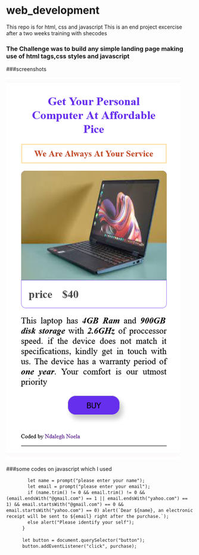 # web_development

This repo is for html, css and javascript
This is an end project excercise after a two weeks training with shecodes

### The Challenge was to build any simple landing page making use of html tags,css styles and javascript

###screenshots

![screen capture](./images/capture.png)

###some codes on javascript which I used

```function purchase() {
        let name = prompt("please enter your name");
        let email = prompt("please enter your email");
        if (name.trim() != 0 && email.trim() != 0 && (email.endsWith("@gmail.com") == 1 || email.endsWith("yahoo.com") == 1) && email.startsWith("@gmail.com") == 0 && email.startsWith("yahoo.com") == 0) alert(`Dear ${name}, an electronic receipt will be sent to ${email} right after the purchase.`);
        else alert("Please identify your self");
      }

      let button = document.querySelector("button");
      button.addEventListener("click", purchase);
```
